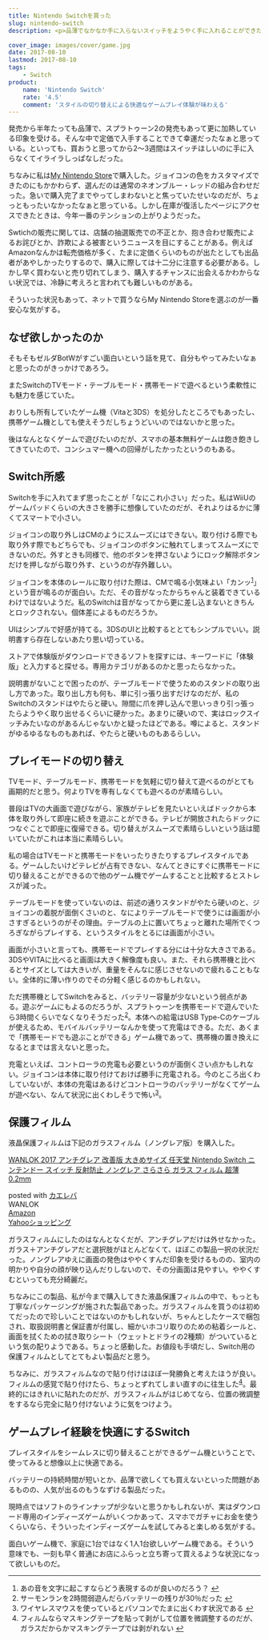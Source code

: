 ```yaml
---
title: Nintendo Switchを買った
slug: nintendo-switch
description: <p>品薄でなかなか手に入らないスイッチをようやく手に入れることができた。テレビの大画面で遊びながら、家族がテレビを見たいと言ったら、即座に携帯モードに切り替えてプレイを続行できる。このゲーム体験が快適すぎて素晴らしい。</p>

cover_image: images/cover/game.jpg
date: 2017-08-10
lastmod: 2017-08-10
tags: 
    - Switch
product:
    name: 'Nintendo Switch'
    rate: '4.5'
    comment: 'スタイルの切り替えによる快適なゲームプレイ体験が味わえる'
---
```


<p>発売から半年たっても品薄で、スプラトゥーン2の発売もあって更に加熱している印象を受ける。そんな中で定価で入手することできて幸運だったなぁと思っている。といっても、買おうと思ってから2〜3週間はスイッチほしいのに手に入らなくてイライラしっぱなしだった。</p>
<p>ちなみに私は<a href="https://store.nintendo.co.jp/">My Nintendo Store</a>で購入した。ジョイコンの色をカスタマイズできたのにもかかわらず、選んだのは通常のネオンブルー・レッドの組み合わせだった。急いで購入完了までやってしまわないとと焦っていたせいなのだが、ちょっともったいなかったなぁと思っている。しかし在庫が復活したページにアクセスできたときは、今年一番のテンションの上がりようだった。</p>
<p>Swtichの販売に関しては、店舗の抽選販売での不正とか、抱き合わせ販売によるお詫びとか、詐欺による被害というニュースを目にすることがある。例えばAmazonなんかは転売価格が多く、たまに定価くらいのものが出たとしても出品者があやしかったりするので、購入に際しては十二分に注意する必要がある。しかし早く買わないと売り切れてしまう、購入するチャンスに出会えるかわからない状況では、冷静に考えろと言われても難しいものがある。</p>
<p>そういった状況もあって、ネットで買うならMy Nintendo Storeを選ぶのが一番安心な気がする。</p>
<h2>なぜ欲しかったのか</h2>
<p>そもそもゼルダBotWがすごい面白いという話を見て、自分もやってみたいなぁと思ったのがきっかけであろう。</p>
<p>またSwitchのTVモード・テーブルモード・携帯モードで遊べるという柔軟性にも魅力を感じていた。</p>
<p>おりしも所有していたゲーム機（Vitaと3DS）を処分したところでもあったし、携帯ゲーム機としても使えそうだしちょうどいいのではないかと思った。</p>
<p>後はなんとなくゲームで遊びたいのだが、スマホの基本無料ゲームは飽き飽きしてきていたので、コンシュマー機への回帰がしたかったというのもある。</p>
<h2>Switch所感</h2>
<p>Switchを手に入れてまず思ったことが「なにこれ小さい」だった。私はWiiUのゲームパッドくらいの大きさを勝手に想像していたのだが、それよりはるかに薄くてスマートで小さい。</p>
<p>ジョイコンの取り外しはCMのようにスムーズにはできない。取り付ける際でも取り外す際でもどちらでも、ジョイコンのボタンに触れてしまってスムーズにできないのだ。外すときも同様で、他のボタンを押さないようにロック解除ボタンだけを押しながら取り外す、というのが存外難しい。</p>
<p>ジョイコンを本体のレールに取り付けた際は、CMで鳴る小気味よい「カンッ<sup id="fnref-1151-1"><a href="#fn-1151-1" class="jetpack-footnote">1</a></sup>」という音が鳴るのが面白い。ただ、その音がなったからちゃんと装着できているわけではないようだ。私のSwitchは音がなってから更に差し込まないときちんとロックされない。個体差によるものだろうか。</p>
<p>UIはシンプルで好感が持てる。3DSのUIと比較するととてもシンプルでいい。説明書すら存在しないあたり思い切っている。</p>
<p>ストアで体験版がダウンロードできるソフトを探すには、キーワードに「体験版」と入力すると探せる。専用カテゴリがあるのかと思ったらなかった。</p>
<p>説明書がないことで困ったのが、テーブルモードで使うためのスタンドの取り出し方であった。取り出し方も何も、単に引っ張り出すだけなのだが、私のSwitchのスタンドはやたらと硬い。隙間に爪を押し込んで思いっきり引っ張ったらようやく取り出せるくらいに硬かった。あまりに硬いので、実はロックスイッチみたいなのがあるんじゃないかと疑ったほどである。噂によると、スタンドがゆるゆるなものもあれば、やたらと硬いものもあるらしい。</p>
<h2>プレイモードの切り替え</h2>
<p>TVモード、テーブルモード、携帯モードを気軽に切り替えて遊べるのがとても画期的だと思う。何よりTVを専有しなくても遊べるのが素晴らしい。</p>
<p>普段はTVの大画面で遊びながら、家族がテレビを見たいといえばドックから本体を取り外して即座に続きを遊ぶことができる。テレビが開放されたらドックにつなぐことで即座に復帰できる。切り替えがスムーズで素晴らしいという話は聞いていたがこれは本当に素晴らしい。</p>
<p>私の場合はTVモードと携帯モードをいったりきたりするプレイスタイルである。ゲームしたいけどテレビが占有できない、なんてときにすぐに携帯モードに切り替えることができるので他のゲーム機でゲームすることと比較するとストレスが減った。</p>
<p>テーブルモードを使っていないのは、前述の通りスタンドがやたら硬いのと、ジョイコンの着脱が面倒くさいのと、なによりテーブルモードで使うには画面が小さすぎるというのがその理由。テーブルの上に置いてちょっと離れた場所でくつろぎながらプレイする、というスタイルをとるには画面が小さい。</p>
<p>画面が小さいと言っても、携帯モードでプレイする分には十分な大きさである。3DSやVITAに比べると画面は大きく解像度も良い。また、それら携帯機と比べるとサイズとしては大きいが、重量をそんなに感じさせないので疲れることもない。全体的に薄い作りのでその分軽く感じるのかもしれない。</p>
<p>ただ携帯機としてSwitchをみると、バッテリー容量が少ないという弱点がある。遊ぶゲームにもよるのだろうが、スプラトゥーンを携帯モードで遊んでいたら3時間くらいでなくなりそうだった<sup id="fnref-1151-2"><a href="#fn-1151-2" class="jetpack-footnote">2</a></sup>。本体への給電はUSB Type-Cのケーブルが使えるため、モバイルバッテリーなんかを使って充電はできる。ただ、あくまで「携帯モードでも遊ぶことができる」ゲーム機であって、携帯機の置き換えになるとまでは言えないと思った。</p>
<p>充電といえば、コントローラの充電も必要というのが面倒くさい点かもしれない。ジョイコンは本体に取り付けておけば勝手に充電される。今のところ出くわしていないが、本体の充電はあるけどコントローラのバッテリーがなくてゲームが遊べない、なんて状況に出くわしそうで怖い<sup id="fnref-1151-3"><a href="#fn-1151-3" class="jetpack-footnote">3</a></sup>。</p>
<h2>保護フィルム</h2>
<p>液晶保護フィルムは下記のガラスフィルム（ノングレア版）を購入した。</p>
<div class="cstmreba">
<div class="kaerebalink-box">
<div class="kaerebalink-image"><a href="http://www.amazon.co.jp/exec/obidos/ASIN/B06XJJ3PPB/illusionspace-22/" target="_blank" rel="nofollow" ><img alt=""  src="https://images-fe.ssl-images-amazon.com/images/I/41GtEZsve2L._SL160_.jpg" style="border: none;" /></a></div>
<div class="kaerebalink-info">
<div class="kaerebalink-name"><a href="http://www.amazon.co.jp/exec/obidos/ASIN/B06XJJ3PPB/illusionspace-22/" target="_blank" rel="nofollow" >WANLOK 2017 アンチグレア 改善版 大きめサイズ 任天堂 Nintendo Switch ニンテンドー スイッチ 反射防止 ノングレア さらさら ガラス フィルム 超薄 0.2mm</a></p>
<div class="kaerebalink-powered-date">posted with <a href="http://kaereba.com" rel="nofollow" target="_blank">カエレバ</a></div>
</div>
<div class="kaerebalink-detail"> WANLOK     </div>
<div class="kaerebalink-link1">
<div class="shoplinkamazon"><a href="http://www.amazon.co.jp/gp/search?keywords=WANLOK%E3%80%80%E3%82%AC%E3%83%A9%E3%82%B9%E3%80%80%E3%82%A2%E3%83%B3%E3%83%81%E3%82%B0%E3%83%AC%E3%82%A2%20Nintendo%20Switch%E3%80%80%E3%82%B9%E3%82%A4%E3%83%83%E3%83%81&#038;__mk_ja_JP=%E3%82%AB%E3%82%BF%E3%82%AB%E3%83%8A&#038;tag=illusionspace-22" target="_blank" rel="nofollow" >Amazon</a></div>
<div class="shoplinkyahoo"><a href="//ck.jp.ap.valuecommerce.com/servlet/referral?sid=3085416&#038;pid=882193779&#038;vc_url=http%3A%2F%2Fsearch.shopping.yahoo.co.jp%2Fsearch%3Fp%3DWANLOK%25E3%2580%2580%25E3%2582%25AC%25E3%2583%25A9%25E3%2582%25B9%25E3%2580%2580%25E3%2582%25A2%25E3%2583%25B3%25E3%2583%2581%25E3%2582%25B0%25E3%2583%25AC%25E3%2582%25A2%2520Nintendo%2520Switch%25E3%2580%2580%25E3%2582%25B9%25E3%2582%25A4%25E3%2583%2583%25E3%2583%2581&#038;vcptn=kaereba" target="_blank" rel="nofollow" >Yahooショッピング<img alt=""  src="//ad.jp.ap.valuecommerce.com/servlet/gifbanner?sid=3085416&#038;pid=882193779" height="1" width="1"></a></div>
</div>
</div>
<div class="booklink-footer"></div>
</div>
</div>
<p>ガラスフィルムにしたのはなんとなくだが、アンチグレアだけは外せなかった。ガラス＋アンチグレアだと選択肢がほとんどなくて、ほぼこの製品一択の状況だった。ノングレアゆえに画面の発色はややくすんだ印象を受けるものの、室内の明かりや自分の顔が映り込んだりしないので、その分画面は見やすい。ややくすむといっても充分綺麗だ。</p>
<p>ちなみにこの製品、私が今まで購入してきた液晶保護フィルムの中で、もっとも丁寧なパッケージングが施された製品であった。ガラスフィルムを買うのは初めてだったので珍しいことではないのかもしれないが、ちゃんとしたケースで梱包され、取扱説明書と保証書が付属し、細かいホコリ取りのための粘着シールと、画面を拭くための拭き取りシート（ウェットとドライの2種類）がついているという気の配りようである。ちょっと感動した。お値段も手頃だし、Switch用の保護フィルムとしてとてもよい製品だと思う。</p>
<p>ちなみに、ガラスフィルムなので貼り付けはほぼ一発勝負と考えたほうが良い。フィルムの感覚で貼り付けたら、ちょっとずれてしまい直すのに往生した<sup id="fnref-1151-4"><a href="#fn-1151-4" class="jetpack-footnote">4</a></sup>。最終的にはきれいに貼れたのだが、ガラスフィルムがはじめてなら、位置の微調整をするなら完全に貼り付けないように気をつけよう。</p>
<h2>ゲームプレイ経験を快適にするSwitch</h2>
<p>プレイスタイルをシームレスに切り替えることができるゲーム機ということで、使ってみると想像以上に快適である。</p>
<p>バッテリーの持続時間が短いとか、品薄で欲しくても買えないといった問題があるものの、人気が出るのもうなずける製品だった。</p>
<p>現時点ではソフトのラインナップが少ないと思うかもしれないが、実はダウンロード専用のインディーズゲームがいくつかあって、スマホでガチャにお金を使うくらいなら、そういったインディーズゲームを試してみると楽しめる気がする。</p>
<p>面白いゲーム機で、家庭に1台ではなく1人1台欲しいゲーム機である。そういう意味でも、一刻も早く普通にお店にふらっと立ち寄って買えるような状況になって欲しいものだ。</p>
<div class="footnotes">
<hr />
<ol>
<li id="fn-1151-1">
あの音を文字に起こすならどう表現するのが良いのだろう？&#160;<a href="#fnref-1151-1">&#8617;</a>
</li>
<li id="fn-1151-2">
サーモンランを2時間弱遊んだらバッテリーの残りが30％だった&#160;<a href="#fnref-1151-2">&#8617;</a>
</li>
<li id="fn-1151-3">
ワイヤレスマウスを使っているとパソコンでたまに出くわす状況である&#160;<a href="#fnref-1151-3">&#8617;</a>
</li>
<li id="fn-1151-4">
フィルムならマスキングテープを貼って剥がして位置を微調整するのだが、ガラスだからかマスキングテープでは剥がれない&#160;<a href="#fnref-1151-4">&#8617;</a>
</li>
</ol>
</div>

  